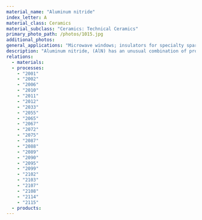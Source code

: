 ```yaml
---
material_name: "Aluminum nitride"
index_letter: A
material_class: Ceramics
material_subclass: "Ceramics: Technical Ceramics"
primary_photo_path: /photos/1015.jpg
additional_photos:
general_applications: "Microwave windows; insulators for specialty spark plugs and igniters; substrates and packaging for microcircuits; chip carriers; heat sinks; electronic and semiconductor components; windows; heaters; clamp rings; gas distribution plates."
description: "Aluminum nitride, (AlN) has an unusual combination of properties - it is an electrical insulator, but an excellent conductor of heat. This is just what is wanted for substrates for high-powered electronics; the substrate must insulate yet conduct the heat out of the microchips. This, and its high strength, chemical stability and low expansion give it a special role as a heat sinks for power electronics. It is transparent to microwaves and RF frequencies, and thus makes good microwave windows."
relations:
  - materials:
  - processes:
    - "2001"
    - "2002"
    - "2006"
    - "2010"
    - "2011"
    - "2012"
    - "2033"
    - "2055"
    - "2065"
    - "2067"
    - "2072"
    - "2075"
    - "2087"
    - "2088"
    - "2089"
    - "2090"
    - "2095"
    - "2099"
    - "2102"
    - "2103"
    - "2107"
    - "2108"
    - "2114"
    - "2115"
  - products:
---
```

